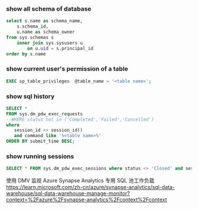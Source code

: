 ### show all schema of database
```SQL
select s.name as schema_name, 
    s.schema_id,
    u.name as schema_owner
from sys.schemas s
    inner join sys.sysusers u
        on u.uid = s.principal_id
order by s.name
```
### show current user's permission of a table
```SQL
EXEC sp_table_privileges  @table_name = '<table name>';
```

### show sql history
```SQL
SELECT *
FROM sys.dm_pdw_exec_requests
--WHERE status not in ('Completed','Failed','Cancelled')
where
   session_id <> session_id()
   and command like '%<table name>%'
ORDER BY submit_time DESC;
```

### show running sessions
```SQL
SELECT * FROM sys.dm_pdw_exec_sessions where status <> 'Closed' and session_id <> session_id();
```

使用 DMV 监视 Azure Synapse Analytics 专用 SQL 池工作负载
https://learn.microsoft.com/zh-cn/azure/synapse-analytics/sql-data-warehouse/sql-data-warehouse-manage-monitor?context=%2Fazure%2Fsynapse-analytics%2Fcontext%2Fcontext
